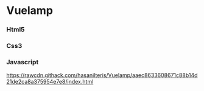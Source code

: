 # Vuelamp

### Html5
### Css3 
### Javascript

https://rawcdn.githack.com/hasanilteris/Vuelamp/aaec8633608671c88b14d21de2ca8a375954e7e8/index.html
